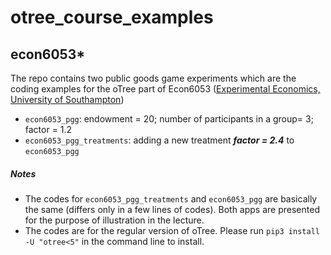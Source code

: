 # otree_course_examples
## econ6053*
The repo contains two public goods game experiments which are the coding examples for the oTree part of Econ6053 ([Experimental Economics, University of Southampton](https://www.southampton.ac.uk/courses/modules/econ6053))
* ```econ6053_pgg```: endowment = 20; number of participants in a group= 3; factor = 1.2
* ```econ6053_pgg_treatments```: adding a new treatment **_factor = 2.4_** to ```econ6053_pgg```
##### _Notes_
* The codes for ```econ6053_pgg_treatments``` and ```econ6053_pgg``` are basically the same (differs only in a few lines of codes). Both apps are presented for the purpose of illustration in the lecture. 
* The codes are for the regular version of oTree. Please run ```pip3 install -U "otree<5"``` in the command line to install. 
